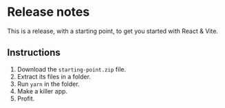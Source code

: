 # Release notes

This is a release, with a starting point, to get you started with React & Vite.

## Instructions

1. Download the `starting-point.zip` file.
1. Extract its files in a folder.
1. Run `yarn` in the folder.
1. Make a killer app.
1. Profit.
